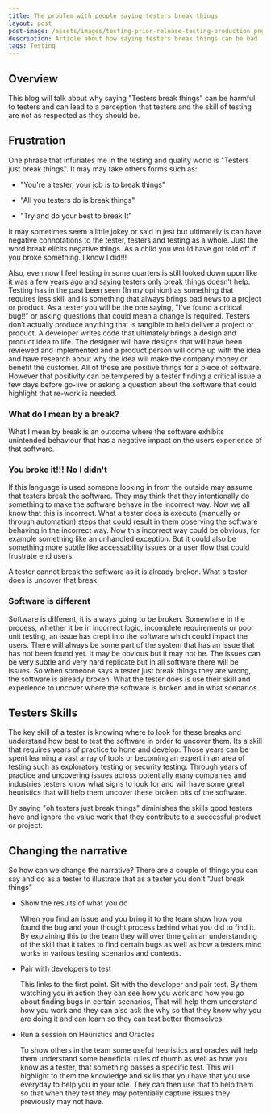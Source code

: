 ```yaml
---
title: The problem with people saying testers break things
layout: post
post-image: /assets/images/testing-prior-release-testing-production.png
description: Article about how saying testers break things can be bad
tags: Testing
---
```


## Overview

This blog will talk about why saying "Testers break things" can be harmful to testers and can lead to a perception that testers and the skill of testing are not as respected as they should be. 

## Frustration

 One phrase that infuriates me in the testing and quality world is "Testers just break things". It may may take others forms such as: 

 - "You're a tester, your job is to break things"

 - "All you testers do is break things"

 - "Try and do your best to break It"

It may sometimes seem a little jokey or said in jest but ultimately is can have negative connotations to the tester, testers and testing as a whole. Just the word break elicits negative things. As a child you would have got told off if you broke something. I know I did!!!

Also, even now I feel testing in some quarters is still looked down upon like it was a few years ago and saying testers only break things doesn’t help. Testing has in the past been seen (In my opinion) as something that requires less skill and is something that always brings bad news to a project or product. As a tester you will be the one saying, "I've found a critical bug!!" or asking questions that could mean a change is required. Testers don’t actually produce anything that is tangible to help deliver a project or product. A developer writes code that ultimately brings a design and product idea to life. The designer will have designs that will have been reviewed and implemented and a product person will come up with the idea and have research about why the idea will make the company money or benefit the customer. All of these are positive things for a piece of software. However that positivity can be tempered by a tester finding a critical issue a few days before go-live or asking a question about the software that could highlight that re-work is needed. 

### What do I mean by a break?

What I mean by break is an outcome where the software exhibits unintended behaviour that has a negative impact on the users experience of that software. 

### You broke it!!! No I didn't

If this language is used someone looking in from the outside may assume that testers break the software. They may think that they intentionally do something to make the software behave in the incorrect way. Now we all know that this is incorrect. What a tester does is execute (manually or through automation) steps that could result in them observing the software behaving in the incorrect way. Now this incorrect way could be obvious, for example something like an unhandled exception. But it could also be something more subtle like accessability issues or a user flow that could frustrate end users. 

A tester cannot break the software as it is already broken. What a tester does is uncover that break.

### Software is different

Software is different, it is always going to be broken. Somewhere in the process, whether it be in incorrect logic, incomplete requirements or poor unit testing, an issue has crept into the software which could impact the users. There will always be some part of the system that has an issue that has not been found yet. It may be obvious but it may not be. The issues can be very subtle and very hard replicate but in all software there will be issues. So when someone says a tester just break things they are wrong, the software is already broken. What the tester does is use their skill and experience to uncover where the software is broken and in what scenarios. 

## Testers Skills

The key skill of a tester is knowing where to look for these breaks and understand how best to test the software in order to uncover them. Its a skill that requires years of practice to hone and develop. Those years can be spent learning a vast array of tools or becoming an expert in an area of testing such as exploratory testing or security testing. Through years of practice and uncovering issues across potentially many companies and industries testers know what signs to look for and will have some great heuristics that will help them uncover these broken bits of the software. 

 By saying "oh testers just break things" diminishes the skills good testers have and ignore the value work that they contribute to a successful product or project. 

## Changing the narrative

So how can we change the narrative? There are a couple of things you can say and do as a tester to illustrate that as a tester you don't "Just break things"

 - Show the results of what you do 
    
    When you find an issue and you bring it to the team show how you found the bug and your thought process behind what you did to find it. By explaining this to the team they will over time gain an understanding of the skill that it takes to find certain bugs as well as how a testers mind works in various testing scenarios and contexts. 
    
- Pair with developers to test

    This links to the first point. Sit with the developer and pair test. By them watching you in action they can see how you work and how you go about finding bugs in certain scenarios, That will help them understand how you work and they can also ask the why so that they know why you are doing it and can learn so they can test better themselves. 

-  Run a session on Heuristics and Oracles

	To show others in the team some useful heuristics and oracles will help them understand some beneficial rules of thumb as well as how you know as a tester, that something passes a specific test. This will highlight to them the knowledge and skills that you have that you use everyday to help you in your role. They can then use that to help them so that when they test they may potentially capture issues they previously may not have. 

